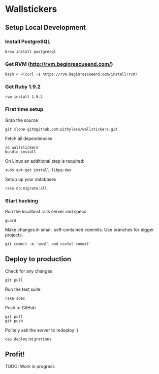 Wallstickers
=========

## Setup Local Development

### Install PostgreSQL

    brew install postgresql

### Get RVM (http://rvm.beginrescueend.com/)

    bash < <(curl -s https://rvm.beginrescueend.com/install/rvm)

### Get Ruby 1.9.2

    rvm install 1.9.2

### First time setup

Grab the source

    git clone git@github.com:pithyless/wallstickers.git
    
Fetch all dependencies

    cd wallstickers
    bundle install

On Linux an additional step is required:

    sudo apt-get install libpq-dev

Setup up your databases

    rake db:migrate:all


### Start hacking

Run the localhost rails server and specs:

    guard

Make changes in small, self-contained commits. Use branches for bigger projects.
    
    git commit -m 'small and useful commit'

## Deploy to production

Check for any changes

    git pull

Run the test suite

    rake spec

Push to GitHub

    git pull
    git push

Politely ask the server to redeploy :)

    cap deploy:migrations

## Profit!

TODO: Work in progress

